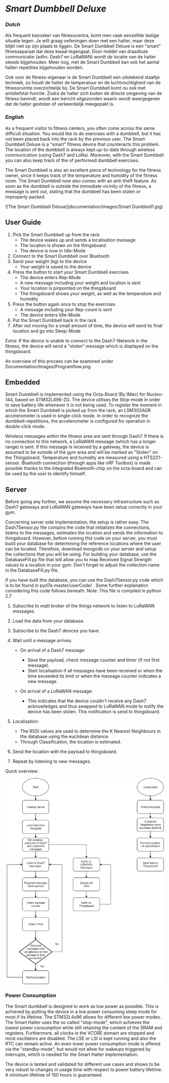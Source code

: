 # _*Smart Dumbbell Deluxe*_

### _Dutch_
Als frequent bezoeker van fitnesscentra, komt men vaak eenzelfde lastige situatie tegen. Je wilt graag oefeningen doen met een halter, maar deze blijkt niet op zijn plaats te liggen. De Smart Dumbbell Deluxe is een "smart" fitnessaparaat dat deze kwaal tegengaat. Door middel van draadloze communicatie (adhv. Dash7 en LoRaWAN) wordt de locatie van de halter steeds bijgehouden. Meer nog, met de Smart Dumbbell kan ook het aantal halter-repetities bijgehouden worden. 

Ook voor de fitness-eigenaar is de Smart Dumbbell een uitstekend staaltje techniek, zo houdt de halter de temperatuur en de luchtvochtigheid van de fitnessruimte overzichtelijk bij. De Smart Dumbbell komt nu ook met antidiefstal-functie. Zodra de halter zich buiten de directe omgeving van de fitness bevindt, wordt een bericht uitgezonden waarin wordt weergegeven dat de halter gestolen of verkeerdelijk meegepakt is.

### _English_
As a frequent visitor to fitness centers, you often come across the same difficult situation. You would like to do exercises with a dumbbell, but it has not been placed back into the rack by the previous user. The Smart Dumbbell Deluxe is a "smart" fitness device that counteracts this problem. The location of the dumbbell is always kept up-to-date through wireless communication (using Dash7 and LoRa). Moreover, with the Smart Dumbbell you can also keep track of the of performed dumbbell exercises.

The Smart Dumbbell is also an excellent piece of technology for the fitness owner, since it keeps track of the temperature and humidity of the fitness room. The Smart Dumbbell now also comes with an anti-theft feature. As soon as the dumbbell is outside the immediate vicinity of the fitness, a message is sent out, stating that the dumbbell has been stolen or improperly packed.

![The Smart Dumbbell Deluxe](documentation/images/Smart Dumbbell1.jpg)

## User Guide

1. Pick the Smart Dumbbell up from the rack 
   - The device wakes up and sends a localisation message
   - The location is shown on the thingsboard
   - The device is now in Idle-Mode
2. Connect to the Smart Dumbbell over Bluetooth
3. Send your weight (kg) to the device
   - Your weight is saved to the device
3. Press the button to start your Smart Dumbbell exercises
   - The device enters Rep-Mode
   - A new message including your weight and location is sent
   - Your location is pinpointed on the thingsboard
   - The thingsboard shows your weight, as well as the temperature and humidity
4. Press the button again once to stop the exercises
   - A message including your Rep-count is sent
   - The device enters Idle-Mode
5. Put the Smart Dumbbell back in the rack
6. After not moving for a small amount of time, the device will send its final location and go into Sleep-Mode

_Extra_: If the device is unable to connect to the Dash7-Network in the fitness, the device will send a "stolen" message which is displayed on the thingsboard.

An overview of this process can be examined under Documentation/Images/Programflow.png

## Embedded

Smart Dumbbell is implemented using the Octa-Board (By IMec) for Nucleo-144, based on STM32L496-ZG. The device utilises the Stop-mode in order to save battery life whenever it is not being used. To register the moment in which the Smart Dumbbell is picked up from the rack, an LSM303AGR accelerometer is used in single-click mode. In order to recognize the dumbbell-repetitions, the accelerometer is configured for operation in double-click mode. 

Wireless messages within the fitness area are sent through Dash7. If there is no connection to this network, a LoRaWAN message (which has a longer range) is sent. If this message is received by a gateway, the device is assumed to be outside of the gym area and will be marked as "Stolen" on the Thingsboard.
Temperature and humidity are measured using a HTS221-sensor. Bluetooth connection (through apps like nRF Toolbox) is made possible thanks to the integrated Bluetooth-chip on the octa-board and can be used by the user to identify himself.


## Server

Before going any further, we assume the necessary infrastructure such as Dash7 gateways and LoRaWAN gateways have been setup correctly in your gym.

Concerning server side implementation, the setup is rather easy. The Dash7Sensor.py file contains the code that initializes the connections, listens to the messages, estimates the location and sends the information to thingsboard. However, before running this code on your server, you must build your database for determining the reference locations where the user can be located. Therefore, download mongodb on your server and setup the collections that you will be using. For building your database, use the DatabaseFill.py file that will allow you to map Received Signal Strength values to a location in your gym.
Don't forget to adjust the collection name in the DatabaseFill.py file.

If you have built this database, you can use the Dash7Sensor.py code which is to be found in pyd7a-master/userCode/ . Some further explanation considering this code follows beneath.
Note: This file is compiled in python 2.7

1. Subscribe to mqtt broker of the things network to listen to LoRaWAN messages.
2. Load the data from your database.
3. Subscribe to the Dash7 devices you have.
4. Wait until a message arrives.
   - On arrival of a Dash7 message:
      - Save the payload, check message counter and timer (if not first message).
      - Start localisation if all messages have been received or when the time exceeded its limit 
         or when the message counter indicates a new message.
   
   - On arrival of a LoRaWAN message:
      - This indicates that the device couldn't receive any Dash7 acknowledges and thus swapped to LoRaWAN mode
         to notify the device has been stolen. This notification is send to thingsboard.

5. Localisation:
      - The RSSI values are used to determine the K Nearest Neighbours in the database using the euclidean distance.
      - Through Classification, the location is estimated.
6. Send the location with the payload to thingsboard.
7. Repeat by listening to new messages.

Quick overview:


![Server Flowchart](documentation/images/Software-flowchart.png)


### Power Consumption
The Smart dumbbell is designed to work as low power as possible. This is achieved by putting the device in a low power consuming sleep mode for most if its lifetime. The STM32L4x96 allows for different low power modes. The Smart Halter uses the so called "stop-mode", which achieves the lowest power consumption while still retaining the content of the SRAM and registers. Furthermore, all clocks in the VCORE domain are stopped and most oscillators are disabled. The LSE or LSI is kept running and also the RTC can remain active. An even lower power consumption mode is offered via the "standby-mode", but would not allow for wakeups triggered by interrupts, which is needed for the Smart Halter implementation.  

The device is tested and validated for different use cases and shows to be very robust to changes in usage time with respect to power battery lifetime. A minimum lifetime of 150 hours is guaranteed. 

